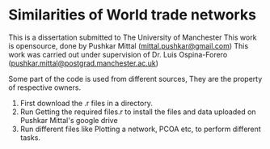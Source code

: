 # Similarities of World trade networks
This is a dissertation submitted to The University of Manchester
This work is opensource, done by Pushkar Mittal (mittal.pushkar@gmail.com)
This work was carried out under supervision of Dr. Luis Ospina-Forero (pushkar.mittal@postgrad.manchester.ac.uk)

Some part of the code is used from different sources, They are the property of respective owners. 

1. First download the .r files in a directory. 
2. Run Getting the required files.r to install the files and data uploaded on Pushkar Mittal's google drive
3. Run different files like Plotting a network, PCOA etc, to perform different tasks. 
